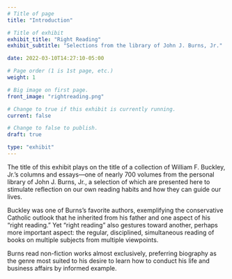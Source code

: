 ```yaml
---
# Title of page
title: "Introduction"

# Title of exhibit
exhibit_title: "Right Reading"
exhibit_subtitle: "Selections from the library of John J. Burns, Jr."

date: 2022-03-10T14:27:10-05:00

# Page order (1 is 1st page, etc.)
weight: 1

# Big image on first page.
front_image: "rightreading.png"

# Change to true if this exhibit is currently running.
current: false

# Change to false to publish.
draft: true

type: "exhibit"
---
```


The title of this exhibit plays on the title of a collection of William F. Buckley, Jr.’s columns and essays—one of nearly 700 volumes from the personal library of John J. Burns, Jr., a selection of which are presented here to stimulate reflection on our own reading habits and how they can guide our lives.

Buckley was one of Burns’s favorite authors, exemplifying the conservative Catholic outlook that he inherited from his father and one aspect of his “right reading.” Yet “right reading” also gestures toward another, perhaps more important aspect: the regular, disciplined, simultaneous reading of books on multiple subjects from multiple viewpoints.

Burns read non-fiction works almost exclusively, preferring biography as the genre most suited to his desire to learn how to conduct his life and business affairs by informed example.
